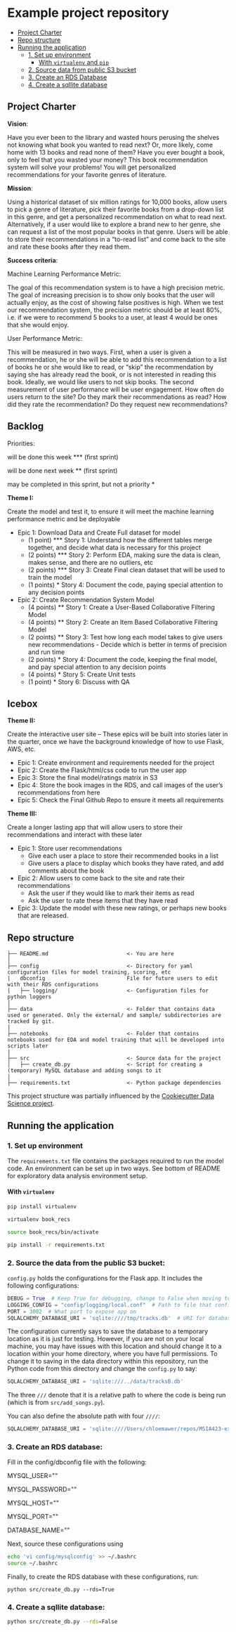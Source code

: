 # Example project repository

<!-- toc -->

- [Project Charter](#project-charter)
- [Repo structure](#repo-structure)
- [Running the application](#running-the-application)
  * [1. Set up environment](#1-set-up-environment)
    + [With `virtualenv` and `pip`](#with-virtualenv-and-pip)
  * [2. Source data from public S3 bucket](#2-source-from-S3)
  * [3. Create an RDS Database](#3-initialize-the-database)
  * [4. Create a sqllite database](#4-run-the-application)


<!-- tocstop -->

## Project Charter 

**Vision**: 

Have you ever been to the library and wasted hours perusing the shelves not knowing what book you wanted to read next? Or, more likely, come home with 13 books and read none of them? Have you ever bought a book, only to feel that you wasted your money? This book recommendation system will solve your problems! You will get personalized recommendations for your favorite genres of literature.

**Mission**: 

Using a historical dataset of six million ratings for 10,000 books, allow users to pick a genre of literature, pick their favorite books from a drop-down list in this genre, and get a personalized recommendation on what to read next. Alternatively, if a user would like to explore a brand new to her genre, she can request a list of the most popular books in that genre. Users will be able to store their recommendations in a “to-read list” and come back to the site and rate these books after they read them. 

**Success criteria**: 

Machine Learning Performance Metric:

The goal of this recommendation system is to have a high precision metric. The goal of increasing precision is to show only books that the user will actually enjoy, as the cost of showing false positives is high. When we test our recommendation system, the precision metric should be at least 80%, i.e. if we were to recommend 5 books to a user, at least 4 would be ones that she would enjoy.

User Performance Metric: 

This will be measured in two ways. First, when a user is given a recommendation, he or she will be able to add this recommendation to a list of books he or she would like to read, or “skip” the recommendation by saying she has already read the book, or is not interested in reading this book. Ideally, we would like users to not skip books. 
The second measurement of user performance will be user engagement. How often do users return to the site? Do they mark their recommendations as read? How did they rate the recommendation? Do they request new recommendations?

## Backlog

Priorities:

will be done this week *** (first sprint)

will be done next week ** (first sprint)

may be completed in this sprint, but not a priority *

**Theme I:**

Create the model and test it, to ensure it will meet the machine learning performance metric and be deployable

-	Epic 1: Download Data and Create Full dataset for model
    *	(1 point) *** Story 1: Understand how the different tables merge together, and decide what data is necessary for this project
    *	(2 points) *** Story 2: Perform EDA, making sure the data is clean, makes sense, and there are no outliers, etc
    *	(2 points) *** Story 3: Create Final clean dataset that will be used to train the model
    *	(1 points) * Story 4: Document the code, paying special attention to any decision points
-	Epic 2: Create Recommendation System Model
    * (4 points) ** Story 1: Create a User-Based Collaborative Filtering Model
    * (4 points) ** Story 2: Create an Item Based Collaborative Filtering Model
    * (2 points) ** Story 3: Test how long each model takes to give users new recommendations - Decide which is better in terms of precision and run time
    * (2 points) * Story 4: Document the code, keeping the final model, and pay special attention to any decision points
    * (4 points) * Story 5: Create Unit tests
    * (1 point) * Story 6: Discuss with QA
    
 ## Icebox
 **Theme II:**
 
 Create the interactive user site – These epics will be built into stories later in the quarter, once we have the background knowledge of how to use Flask, AWS, etc.
 
*	Epic 1: Create environment and requirements needed for the project
*	Epic 2: Create the Flask/html/css code to run the user app
*	Epic 3: Store the final model/ratings matrix in S3
*	Epic 4: Store the book images in the RDS, and call images of the user’s recommendations from here
*	Epic 5: Check the Final Github Repo to ensure it meets all requirements

**Theme III:**

Create a longer lasting app that will allow users to store their recommendations and interact with these later

*	Epic 1: Store user recommendations
    *	Give each user a place to store their recommended books in a list
    *	Give users a place to display which books they have rated, and add comments about the book
*	Epic 2: Allow users to come back to the site and rate their recommendations
    *	Ask the user if they would like to mark their items as read
    *	Ask the user to rate these items that they have read
*	Epic 3: Update the model with these new ratings, or perhaps new books that are released.


## Repo structure 

```
├── README.md                         <- You are here
│
├── config                            <- Directory for yaml configuration files for model training, scoring, etc
|   dbconfig                          File for future users to edit with their RDS configurations
│   ├── logging/                      <- Configuration files for python loggers
│
├── data                              <- Folder that contains data used or generated. Only the external/ and sample/ subdirectories are tracked by git. 
│
├── notebooks                         <- Folder that contains notebooks used for EDA and model training that will be developed into scripts later
|
├── src                               <- Source data for the project 
│   ├── create_db.py                  <- Script for creating a (temporary) MySQL database and adding songs to it 
|
├── requirements.txt                  <- Python package dependencies 
```
This project structure was partially influenced by the [Cookiecutter Data Science project](https://drivendata.github.io/cookiecutter-data-science/).

## Running the application 
### 1. Set up environment 

The `requirements.txt` file contains the packages required to run the model code. An environment can be set up in two ways. See bottom of README for exploratory data analysis environment setup. 

#### With `virtualenv`

```bash
pip install virtualenv

virtualenv book_recs

source book_recs/bin/activate

pip install -r requirements.txt

```

### 2. Source the data from the public S3 bucket:

`config.py` holds the configurations for the Flask app. It includes the following configurations:

```python
DEBUG = True  # Keep True for debugging, change to False when moving to production 
LOGGING_CONFIG = "config/logging/local.conf"  # Path to file that configures Python logger
PORT = 3002  # What port to expose app on 
SQLALCHEMY_DATABASE_URI = 'sqlite:////tmp/tracks.db'  # URI for database that contains tracks

```

The configuration currently says to save the database to a temporary location as it is just for testing. However, if you are not on your local machine, you may have issues with this location and should change it to a location within your home directory, where you have full permissions. To change it to saving in the data directory within this repository, run the Python code from this directory and change the `config.py` to say:

```python
SQLALCHEMY_DATABASE_URI = 'sqlite:///../data/tracksB.db'
```

The three `///` denote that it is a relative path to where the code is being run (which is from `src/add_songs.py`). 

You can also define the absolute path with four `////`:

```python
SQLALCHEMY_DATABASE_URI = 'sqlite:////Users/chloemawer/repos/MSIA423-example-project-repo-2019/data/tracks.db'
```

### 3. Create an RDS database:
Fill in the config/dbconfig file with the following: 

MYSQL_USER=""

MYSQL_PASSWORD=""

MYSQL_HOST=""

MYSQL_PORT=""

DATABASE_NAME=""

Next, source these configurations using

```bash
echo 'vi config/mysqlconfig' >>	~/.bashrc
source ~/.bashrc
```

Finally, to create the RDS database with these configurations, run: 

`python src/create_db.py --rds=True`

### 4. Create a sqllite database:
 
 ```bash
 python src/create_db.py --rds=False
 ```
 
 

